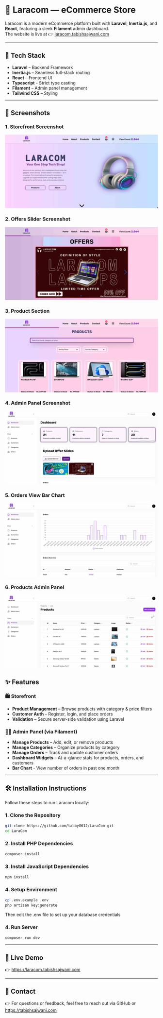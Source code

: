 # 🛒 Laracom — eCommerce Store

Laracom is a modern eCommerce platform built with **Laravel**, **Inertia.js**, and **React**, featuring a sleek **Filament** admin dashboard.  
The website is live at 👉 [laracom.tabishsajwani.com](https://laracom.tabishsajwani.com)

---

## 🚀 Tech Stack

- **Laravel** – Backend Framework
- **Inertia.js** – Seamless full-stack routing
- **React** – Frontend UI
- **Typescript** - Strict type casting
- **Filament** – Admin panel management
- **Tailwind CSS** – Styling

---

## 📸 Screenshots

### 1. Storefront Screenshot

![Storefront Screenshot](LaraCom/screenshots/main-store.jpg)

### 2. Offers Slider Screenshot

![Offers Slider Screenshot](LaraCom/screenshots//offersSlider.jpg)

### 3. Product Section

![Product Section](LaraCom/screenshots/productsSection.jpg)

### 4. Admin Panel Screenshot

![Admin Panel Screenshot](LaraCom/screenshots/adminPanel.jpg)

### 5. Orders View Bar Chart

![Orders View Bar Chart](LaraCom/screenshots/ordersViewBarChart.jpg)

### 6. Products Admin Panel

![Products Admin Panel](LaraCom/screenshots/ProductsAdminPanel.jpg)

## ✨ Features

### 🛍️ Storefront

- **Product Management** – Browse products with category & price filters
- **Customer Auth** – Register, login, and place orders
- **Validation** – Secure server-side validation using Laravel

### 🧑‍💼 Admin Panel (via Filament)

- **Manage Products** – Add, edit, or remove products
- **Manage Categories** – Organize products by category
- **Manage Orders** – Track and update customer orders
- **Dashboard Widgets** – At-a-glance stats for products, orders, and customers
- **Bar Chart** - View number of orders in past one month

---

## 🛠️ Installation Instructions

Follow these steps to run Laracom locally:

### 1. Clone the Repository

```bash
git clone https://github.com/tabby8612/LaraCom.git
cd LaraCom
```

### 2. Install PHP Dependencies

```bash
composer install
```

### 3. Install JavaScript Dependencies

```bash
npm install
```

### 4. Setup Environment

```bash
cp .env.example .env
php artisan key:generate
```

Then edit the .env file to set up your database credentials

### 4. Run Server

```bash
composer run dev
```

---

## 🔗 Live Demo

👉 https://laracom.tabishsajwani.com

---

## 📧 Contact

👉 For questions or feedback, feel free to reach out via GitHub or https://tabishsajwani.com
